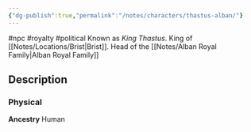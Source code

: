```yaml
---
{"dg-publish":true,"permalink":"/notes/characters/thastus-alban/"}
---
```


#npc #royalty #political
Known as *King Thastus*.
King of [[Notes/Locations/Brist\|Brist]]. Head of the [[Notes/Alban Royal Family\|Alban Royal Family]]

## Description
### Physical
**Ancestry** Human

 



